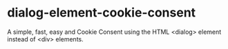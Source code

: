 # dialog-element-cookie-consent
A simple, fast, easy and Cookie Consent using the HTML &lt;dialog> element instead of &lt;div> elements.
